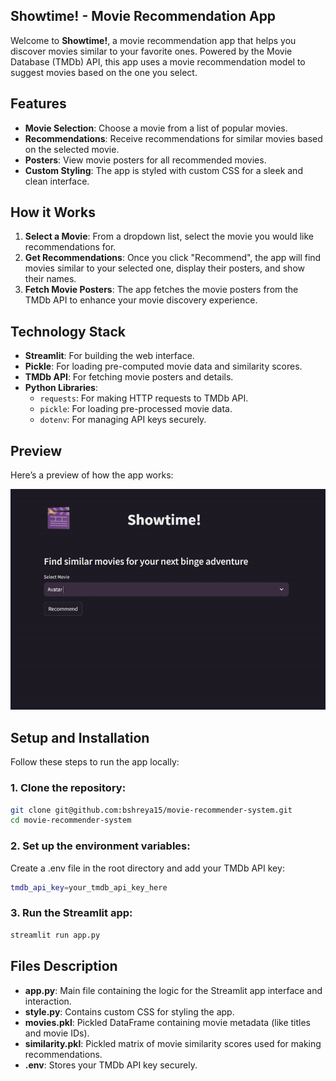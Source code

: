 ## Showtime! - Movie Recommendation App

Welcome to **Showtime!**, a movie recommendation app that helps you discover movies similar to your favorite ones. Powered by the Movie Database (TMDb) API, this app uses a movie recommendation model to suggest movies based on the one you select.

## Features

- **Movie Selection**: Choose a movie from a list of popular movies.
- **Recommendations**: Receive recommendations for similar movies based on the selected movie.
- **Posters**: View movie posters for all recommended movies.
- **Custom Styling**: The app is styled with custom CSS for a sleek and clean interface.

## How it Works

1. **Select a Movie**: From a dropdown list, select the movie you would like recommendations for.
2. **Get Recommendations**: Once you click "Recommend", the app will find movies similar to your selected one, display their posters, and show their names.
3. **Fetch Movie Posters**: The app fetches the movie posters from the TMDb API to enhance your movie discovery experience.

## Technology Stack

- **Streamlit**: For building the web interface.
- **Pickle**: For loading pre-computed movie data and similarity scores.
- **TMDb API**: For fetching movie posters and details.
- **Python Libraries**:
  - `requests`: For making HTTP requests to TMDb API.
  - `pickle`: For loading pre-processed movie data.
  - `dotenv`: For managing API keys securely.

## Preview

Here’s a preview of how the app works:

![App Preview](./movie1gif.gif)

## Setup and Installation

Follow these steps to run the app locally:

### 1. Clone the repository:
```bash
git clone git@github.com:bshreya15/movie-recommender-system.git
cd movie-recommender-system
```

### 2. Set up the environment variables:
Create a .env file in the root directory and add your TMDb API key:
```bash 
tmdb_api_key=your_tmdb_api_key_here
```

### 3. Run the Streamlit app:
```bash
streamlit run app.py
```

## Files Description
- **app.py**: Main file containing the logic for the Streamlit app interface and interaction.
- **style.py**: Contains custom CSS for styling the app.
- **movies.pkl**: Pickled DataFrame containing movie metadata (like titles and movie IDs).
- **similarity.pkl**: Pickled matrix of movie similarity scores used for making recommendations.
- **.env**: Stores your TMDb API key securely.